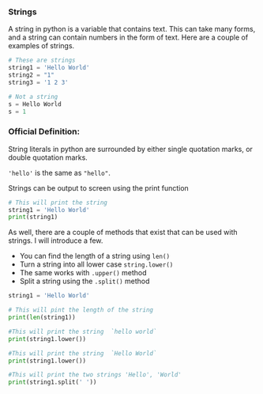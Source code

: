 ### Strings
A string in python is a variable that contains text.  This can take many forms, and a string can contain numbers in the form of text.  Here are a couple of examples of strings.

```python
# These are strings
string1 = 'Hello World'
string2 = "1"
string3 = '1 2 3'

# Not a string
s = Hello World
s = 1
```

### Official Definition:
String literals in python are surrounded by either single quotation marks, or double quotation marks.

``'hello'`` is the same as ``"hello"``.

Strings can be output to screen using the print function

```python
# This will print the string
string1 = 'Hello World'
print(string1)
```

As well, there are a couple of methods that exist that can be used with strings. I will introduce a few.

- You can find the length of a string using `len()`
- Turn a string into all lower case `string.lower()`
- The same works with `.upper()` method
- Split a string using the `.split()` method

```python
string1 = 'Hello World'

# This will pint the length of the string
print(len(string1))

#This will print the string  `hello world`
print(string1.lower())

#This will print the string  `Hello World`
print(string1.lower())

#This will print the two strings 'Hello', 'World'
print(string1.split(' '))
```
